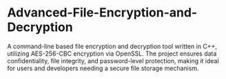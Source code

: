 # Advanced-File-Encryption-and-Decryption
A command-line based file encryption and decryption tool written in C++, utilizing AES-256-CBC encryption via OpenSSL. The project ensures data confidentiality, file integrity, and password-level protection, making it ideal for users and developers needing a secure file storage mechanism.

